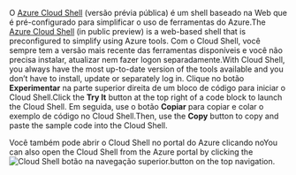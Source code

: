 <span data-ttu-id="15a9e-101">O [Azure Cloud Shell](https://docs.microsoft.com/azure/cloud-shell/quickstart) (versão prévia pública) é um shell baseado na Web que é pré-configurado para simplificar o uso de ferramentas do Azure.</span><span class="sxs-lookup"><span data-stu-id="15a9e-101">The [Azure Cloud Shell](https://docs.microsoft.com/azure/cloud-shell/quickstart) (in public preview) is a web-based shell that is preconfigured to simplify using Azure tools.</span></span> <span data-ttu-id="15a9e-102">Com o Cloud Shell, você sempre tem a versão mais recente das ferramentas disponíveis e você não precisa instalar, atualizar nem fazer logon separadamente.</span><span class="sxs-lookup"><span data-stu-id="15a9e-102">With Cloud Shell, you always have the most up-to-date version of the tools available and you don’t have to install, update or separately log in.</span></span> <span data-ttu-id="15a9e-103">Clique no botão **Experimentar** na parte superior direita de um bloco de código para iniciar o Cloud Shell.</span><span class="sxs-lookup"><span data-stu-id="15a9e-103">Click the **Try It** button at the top right of a code block to launch the Cloud Shell.</span></span> <span data-ttu-id="15a9e-104">Em seguida, use o botão **Copiar** para copiar e colar o exemplo de código no Cloud Shell.</span><span class="sxs-lookup"><span data-stu-id="15a9e-104">Then, use the **Copy** button to copy and paste the sample code into the Cloud Shell.</span></span>

<span data-ttu-id="15a9e-105">Você também pode abrir o Cloud Shell no portal do Azure clicando no</span><span class="sxs-lookup"><span data-stu-id="15a9e-105">You can also open the Cloud Shell from the Azure portal by clicking the</span></span> ![Cloud Shell](../media/cloud-shell-try-it/cs-button.png) <span data-ttu-id="15a9e-107">botão na navegação superior.</span><span class="sxs-lookup"><span data-stu-id="15a9e-107">button on the top navigation.</span></span>





